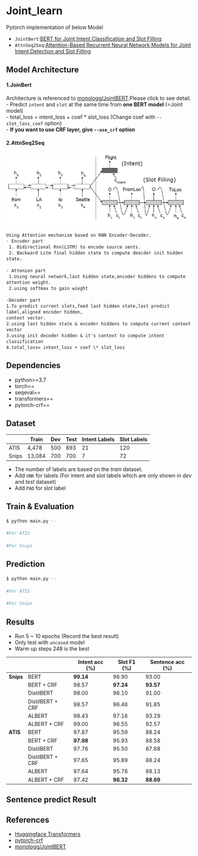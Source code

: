 # Joint_learn  
Pytorch implementation of below Model  
   * `JointBert`:[BERT for Joint Intent Classification and Slot Filling](https://arxiv.org/abs/1902.10909)  
   * `AttnSeq2Seq`:[Attention-Based Recurrent Neural Network Models for Joint Intent Detection and Slot Filling](https://arxiv.org/abs/1609.01454)  
  
## Model Architecture  
  
#### 1.JoinBert
Architecture is referenced to [monologg/JointBERT](https://github.com/monologg/JointBERT).Please click to see detail.   
    - Predict `intent` and `slot` at the same time from **one BERT model** (=Joint model)  
    - total_loss = intent_loss + coef \* slot_loss (Change coef with `--slot_loss_coef` option)  
    - **If you want to use CRF layer, give `--use_crf` option**  
  
#### 2.AttnSeq2Seq  
  
![](./images/Attn_seq2seq.png)

    Using Attention mechanism based on RNN Encoder-Decoder.  
    - Encoder part  
     1. Bidirectional Rnn(LSTM) to encode source sents.
     2. Backward Lstm final hidden state to compute deocder init hidden state.  
      
    - Attenion part
     1.Using neural network,last hidden state,encoder hiddens to compute  attention weight.
     2.using softmax to gain wieght  
     
    -Decoder part
    1.To predict current slots,feed last hidden state,last predict label,aligned encoder hidden,
    context vector.  
    2.using last hidden state & encoder hiddens to compute current context vector  
    3.using init decoder hidden & it's context to compute intent classification  
    4.total_loss= intent_loss + coef \* slot_loss  
  
## Dependencies  
- python>=3.7
- torch==
- seqeval==
- transformers==
- pytorch-crf==
  
## Dataset
|       | Train  | Dev | Test | Intent Labels | Slot Labels |
| ----- | ------ | --- | ---- | ------------- | ----------- |
| ATIS  | 4,478  | 500 | 893  | 21            | 120         |
| Snips | 13,084 | 700 | 700  | 7             | 72          |

- The number of labels are based on the _train_ dataset.
- Add `UNK` for labels (For intent and slot labels which are only shown in _dev_ and _test_ dataset)
- Add `PAD` for slot label

## Train & Evaluation  
  
```bash  
$ python main.py --

#For ATIS

#For Snips
```  
  
## Prediction  
  
```bash  
$ python main.py --

#For ATIS

#For Snips
```  
  
## Results

- Run 5 ~ 10 epochs (Record the best result)
- Only test with `uncased` model
- Warm up steps 248 is the best

|           |                  | Intent acc (%) | Slot F1 (%) | Sentence acc (%) |
| --------- | ---------------- | -------------- | ----------- | ---------------- |
| **Snips** | BERT             | **99.14**      | 96.90       | 93.00            |
|           | BERT + CRF       | 98.57          | **97.24**   | **93.57**        |
|           | DistilBERT       | 98.00          | 96.10       | 91.00            |
|           | DistilBERT + CRF | 98.57          | 96.46       | 91.85            |
|           | ALBERT           | 98.43          | 97.16       | 93.29            |
|           | ALBERT + CRF     | 99.00          | 96.55       | 92.57            |
| **ATIS**  | BERT             | 97.87          | 95.59       | 88.24            |
|           | BERT + CRF       | **97.98**      | 95.93       | 88.58            |
|           | DistilBERT       | 97.76          | 95.50       | 87.68            |
|           | DistilBERT + CRF | 97.65          | 95.89       | 88.24            |
|           | ALBERT           | 97.64          | 95.78       | 88.13            |
|           | ALBERT + CRF     | 97.42          | **96.32**   | **88.69**        |

## Sentence predict Result  

## References  
  
- [Huggingface Transformers](https://github.com/huggingface/transformers)  
- [pytorch-crf](https://github.com/kmkurn/pytorch-crf)  
- [monologg/JointBERT](https://github.com/monologg/JointBERT)